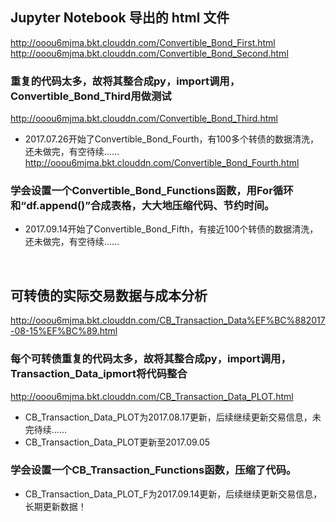## Jupyter Notebook 导出的 html 文件
http://ooou6mjma.bkt.clouddn.com/Convertible_Bond_First.html<br>
http://ooou6mjma.bkt.clouddn.com/Convertible_Bond_Second.html
### 重复的代码太多，故将其整合成py，import调用，Convertible_Bond_Third用做测试
http://ooou6mjma.bkt.clouddn.com/Convertible_Bond_Third.html
* 2017.07.26开始了Convertible_Bond_Fourth，有100多个转债的数据清洗，还未做完，有空待续……<br>
http://ooou6mjma.bkt.clouddn.com/Convertible_Bond_Fourth.html
### 学会设置一个Convertible_Bond_Functions函数，用For循环和“df.append()”合成表格，大大地压缩代码、节约时间。
* 2017.09.14开始了Convertible_Bond_Fifth，有接近100个转债的数据清洗，还未做完，有空待续……
<br>

## 可转债的实际交易数据与成本分析
http://ooou6mjma.bkt.clouddn.com/CB_Transaction_Data%EF%BC%882017-08-15%EF%BC%89.html
### 每个可转债重复的代码太多，故将其整合成py，import调用，Transaction_Data_ipmort将代码整合
http://ooou6mjma.bkt.clouddn.com/CB_Transaction_Data_PLOT.html
* CB_Transaction_Data_PLOT为2017.08.17更新，后续继续更新交易信息，未完待续……
* CB_Transaction_Data_PLOT更新至2017.09.05
### 学会设置一个CB_Transaction_Functions函数，压缩了代码。
* CB_Transaction_Data_PLOT_F为2017.09.14更新，后续继续更新交易信息，长期更新数据！
